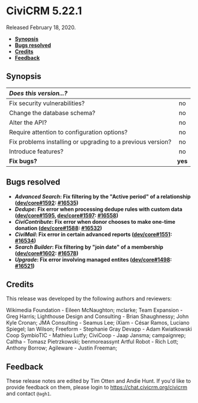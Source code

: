 # CiviCRM 5.22.1

Released February 18, 2020.

- **[Synopsis](#synopsis)**
- **[Bugs resolved](#bugs)**
- **[Credits](#credits)**
- **[Feedback](#feedback)**

## <a name="synopsis"></a>Synopsis

| *Does this version...?*                                         |         |
|:--------------------------------------------------------------- |:-------:|
| Fix security vulnerabilities?                                   |   no    |
| Change the database schema?                                     |   no    |
| Alter the API?                                                  |   no    |
| Require attention to configuration options?                     |   no    |
| Fix problems installing or upgrading to a previous version?     |   no    |
| Introduce features?                                             |   no    |
| **Fix bugs?**                                                   | **yes** |

## <a name="bugs"></a>Bugs resolved

* **_Advanced Search_: Fix filtering by the "Active period" of a relationship ([dev/core#1592](https://lab.civicrm.org/dev/core/issues/1592): [#16535](https://github.com/civicrm/civicrm-core/pull/16535))**
* **_Dedupe_: Fix error when processing dedupe rules with custom data ([dev/core#1595](https://lab.civicrm.org/dev/core/issues/1595), [dev/core#1597](https://lab.civicrm.org/dev/core/issues/1597): [#16558](https://github.com/civicrm/civicrm-core/pull/16558))**
* **_CiviContribute_: Fix error when donor chooses to make one-time donation ([dev/core#1588](https://lab.civicrm.org/dev/core/issues/1588): [#16532](https://github.com/civicrm/civicrm-core/pull/16532))**
* **_CiviMail_: Fix error in certain advanced reports ([dev/core#1551](https://lab.civicrm.org/dev/core/issues/1551): [#16534](https://github.com/civicrm/civicrm-core/pull/16534))**
* **_Search Builder_: Fix filtering by "join date" of a membership ([dev/core#1602](https://lab.civicrm.org/dev/core/issues/1602): [#16578](https://github.com/civicrm/civicrm-core/pull/16578))**
* **_Upgrade_: Fix error involving managed entites ([dev/core#1498](https://lab.civicrm.org/dev/core/issues/1498): [#16521](https://github.com/civicrm/civicrm-core/pull/16521))**

## <a name="credits"></a>Credits

This release was developed by the following authors and reviewers:

Wikimedia Foundation - Eileen McNaughton; mclarke; Team Expansion - Greg
Harris; Lighthouse Design and Consulting - Brian Shaughnessy; John Kyle
Cronan; JMA Consulting - Seamus Lee; iXiam - César Ramos, Luciano Spiegel;
Ian Wilson; Freeform - Stephanie Gray Devapp - Adam Kwiatkowski Coop
SymbioTIC - Mathieu Lutfy; CiviCoop - Jaap Jansma; campaignrep; Caltha -
Tomasz Pietrzkowski; benmoreassynt Artful Robot - Rich Lott; Anthony Borrow;
Agileware - Justin Freeman;

## <a name="feedback"></a>Feedback

These release notes are edited by Tim Otten and Andie Hunt.  If you'd like to
provide feedback on them, please login to https://chat.civicrm.org/civicrm and
contact `@agh1`.
